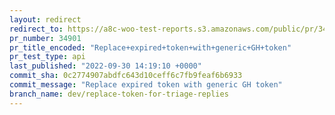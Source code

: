 ```yaml
---
layout: redirect
redirect_to: https://a8c-woo-test-reports.s3.amazonaws.com/public/pr/34901/api/index.html
pr_number: 34901
pr_title_encoded: "Replace+expired+token+with+generic+GH+token"
pr_test_type: api
last_published: "2022-09-30 14:19:10 +0000"
commit_sha: 0c2774907abdfc643d10ceff6c7fb9feaf6b6933
commit_message: "Replace expired token with generic GH token"
branch_name: dev/replace-token-for-triage-replies
---
```

